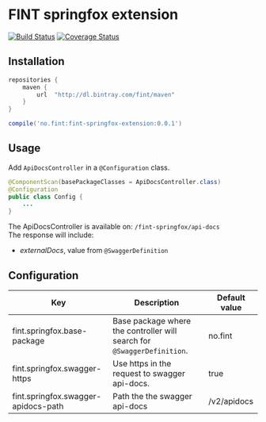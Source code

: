 # FINT springfox extension

[![Build Status](https://travis-ci.org/FINTlibs/fint-springfox-extension.svg?branch=master)](https://travis-ci.org/FINTlibs/fint-springfox-extension)
[![Coverage Status](https://coveralls.io/repos/github/FINTlibs/fint-springfox-extension/badge.svg?branch=master)](https://coveralls.io/github/FINTlibs/fint-springfox-extension?branch=master)

## Installation

```groovy
repositories {
    maven {
        url  "http://dl.bintray.com/fint/maven" 
    }
}

compile('no.fint:fint-springfox-extension:0.0.1')
```

## Usage

Add `ApiDocsController` in a `@Configuration` class.

```java
@ComponentScan(basePackageClasses = ApiDocsController.class)
@Configuration
public class Config {
    ...
}
```

The ApiDocsController is available on: `/fint-springfox/api-docs`  
The response will include:
- _externalDocs_, value from `@SwaggerDefinition`

## Configuration

| Key | Description | Default value |
|-----|---------------|-------------|
| fint.springfox.base-package | Base package where the controller will search for `@SwaggerDefinition`. | no.fint |
| fint.springfox.swagger-https | Use https in the request to swagger api-docs. | true |
| fint.springfox.swagger-apidocs-path | Path the the swagger api-docs | /v2/apidocs |